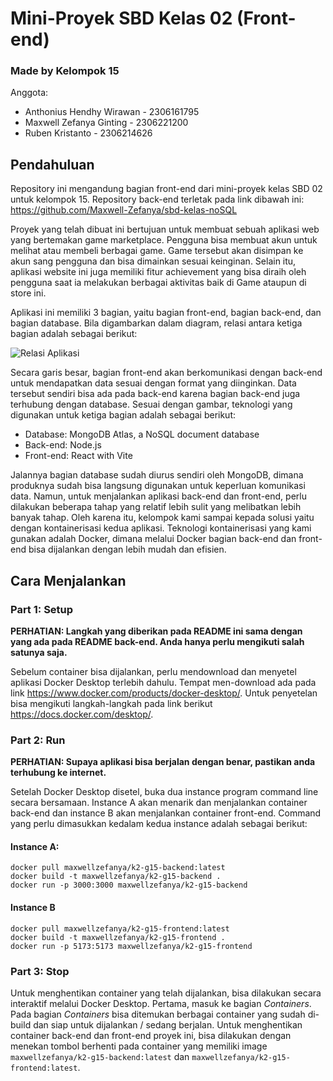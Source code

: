 # Mini-Proyek SBD Kelas 02 (Front-end)
### Made by Kelompok 15
Anggota:
- Anthonius Hendhy Wirawan - 2306161795
- Maxwell Zefanya Ginting - 2306221200
- Ruben Kristanto - 2306214626
## Pendahuluan
Repository ini mengandung bagian front-end dari mini-proyek kelas SBD 02 untuk kelompok 15. Repository back-end terletak pada link dibawah ini:  
https://github.com/Maxwell-Zefanya/sbd-kelas-noSQL  

Proyek yang telah dibuat ini bertujuan untuk membuat sebuah aplikasi web yang bertemakan game marketplace. Pengguna bisa membuat akun untuk melihat atau membeli berbagai game. Game tersebut akan disimpan ke akun sang pengguna dan bisa dimainkan sesuai keinginan. Selain itu, aplikasi website ini juga memiliki fitur achievement yang bisa diraih oleh pengguna saat ia melakukan berbagai aktivitas baik di Game ataupun di store ini.  

Aplikasi ini memiliki 3 bagian, yaitu bagian front-end, bagian back-end, dan bagian database. Bila digambarkan dalam diagram, relasi antara ketiga bagian adalah sebagai berikut:  

![Relasi Aplikasi](https://imgur.com/LFJ2b4J.png)  

Secara garis besar, bagian front-end akan berkomunikasi dengan back-end untuk mendapatkan data sesuai dengan format yang diinginkan. Data tersebut sendiri bisa ada pada back-end karena bagian back-end juga terhubung dengan database. Sesuai dengan gambar, teknologi yang digunakan untuk ketiga bagian adalah sebagai berikut:  
- Database: MongoDB Atlas, a NoSQL document database
- Back-end: Node.js
- Front-end: React with Vite

Jalannya bagian database sudah diurus sendiri oleh MongoDB, dimana produknya sudah bisa langsung digunakan untuk keperluan komunikasi data. Namun, untuk menjalankan aplikasi back-end dan front-end, perlu dilakukan beberapa tahap yang relatif lebih sulit yang melibatkan lebih banyak tahap. Oleh karena itu, kelompok kami sampai kepada solusi yaitu dengan kontainerisasi kedua aplikasi. Teknologi kontainerisasi yang kami gunakan adalah Docker, dimana melalui Docker bagian back-end dan front-end bisa dijalankan dengan lebih mudah dan efisien.  

## Cara Menjalankan
### Part 1: Setup
**PERHATIAN: Langkah yang diberikan pada README ini sama dengan yang ada pada README back-end. Anda hanya perlu mengikuti salah satunya saja.**  

Sebelum container bisa dijalankan, perlu mendownload dan menyetel aplikasi Docker Desktop terlebih dahulu. Tempat men-download ada pada link https://www.docker.com/products/docker-desktop/. Untuk penyetelan bisa mengikuti langkah-langkah pada link berikut https://docs.docker.com/desktop/.

### Part 2: Run
**PERHATIAN: Supaya aplikasi bisa berjalan dengan benar, pastikan anda terhubung ke internet.**  

Setelah Docker Desktop disetel, buka dua instance program command line secara bersamaan. Instance A akan menarik dan menjalankan container back-end dan instance B akan menjalankan container front-end. Command yang perlu dimasukkan kedalam kedua instance adalah sebagai berikut:  
#### Instance A:
    docker pull maxwellzefanya/k2-g15-backend:latest
    docker build -t maxwellzefanya/k2-g15-backend .
    docker run -p 3000:3000 maxwellzefanya/k2-g15-backend
#### Instance B
    docker pull maxwellzefanya/k2-g15-frontend:latest
    docker build -t maxwellzefanya/k2-g15-frontend .
    docker run -p 5173:5173 maxwellzefanya/k2-g15-frontend
### Part 3: Stop
Untuk menghentikan container yang telah dijalankan, bisa dilakukan secara interaktif melalui Docker Desktop. Pertama, masuk ke bagian *Containers*. Pada bagian *Containers* bisa ditemukan berbagai container yang sudah di-build dan siap untuk dijalankan / sedang berjalan. Untuk menghentikan container back-end dan front-end proyek ini, bisa dilakukan dengan menekan tombol berhenti pada container yang memiliki image `maxwellzefanya/k2-g15-backend:latest` dan `maxwellzefanya/k2-g15-frontend:latest`.
